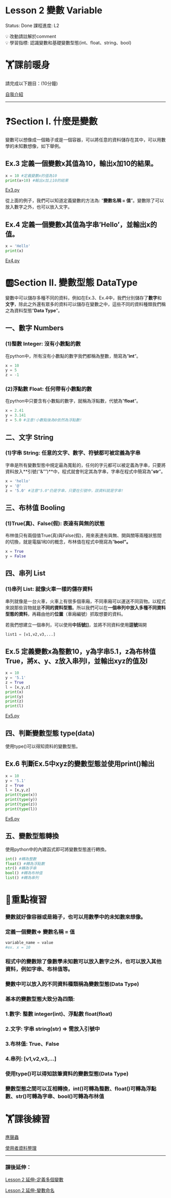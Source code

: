 # Lesson 2 變數 Variable

Status: Done
課程進度: L2

<aside>
💡 改動請註解於comment

</aside>

<aside>
💡 學習指標: 認識變數和基礎變數型態(int、float、string、bool)

</aside>

# 🏋️課前暖身

請完成以下題目：(10分鐘)

[自我介紹](https://www.notion.so/ca00afec00b643d6af430dbdde0fa834?pvs=21)

---

# ❓Section I. 什麼是變數

變數可以想像成一個箱子或是一個容器，可以將任意的資料儲存在其中，可以用數學的未知數想像，如下舉例。

## Ex.3 定義一個變數x其值為10，輸出x加10的結果。

```python
x = 10 #定義變數x的值為10
print(x+10) #輸出x加上10的結果
```

[Ex3.py](Lesson%202%20%E8%AE%8A%E6%95%B8%20Variable%2092b4c7dc531647eb9fe78bfcdcd6c374/Ex3.py)

從上面的例子，我們可以知道定義變數的方法為: “**變數名稱 = 值**”。變數除了可以放入數字之外，也可以放入文字。

## Ex.4 定義一個變數x其值為字串’Hello’，並輸出x的值。

```python
x = 'Hello'
print(x)
```

[Ex4.py](Lesson%202%20%E8%AE%8A%E6%95%B8%20Variable%2092b4c7dc531647eb9fe78bfcdcd6c374/Ex4.py)

# 🆎Section II. 變數型態 DataType

變數中可以儲存多種不同的資料，例如在Ex.3、Ex.4中，我們分別儲存了**數字**和**文字**，除此之外還有眾多的資料可以儲存在變數之中，這些不同的資料種類我們稱之為資料型態”**Data Type**”。

## 一、數字 Numbers

### (1)整數 Integer: 沒有小數點的數

在python中，所有沒有小數點的數字我們都稱為整數，簡寫為”**int**”。

```python
x = 10
y = 5
z = -1
```

### (2)浮點數 Float: 任何帶有小數點的數

在python中只要含有小數點的數字，就稱為浮點數，代號為”**float**”。

```python
x = 2.41
y = 3.141
z = 5.0 #注意!小數點後為0依然為浮點數!
```

## 二、文字 String

### (1)字串 String: 任意的文字、數字、符號都可被定義為字串

字串是所有變數型態中規定最為寬鬆的，任何的字元都可以被定義為字串，只要將資料放入**引號(’’&””)**中，程式就會判定其為字串，字串在程式中簡寫為”**str**”。

```python
x = 'hello'
y = '@'
z = '5.0' #注意"5.0"仍是字串，只要在引號中，該資料就是字串!
```

## 三、布林值 Booling

### (1)True(真)、False(假): 表達有與無的狀態

布林值只有兩個值True(真)與False(假)，用來表達有與無、開與關等兩種狀態間的切換，就是電腦1和0的概念，布林值在程式中簡寫為”**bool”。**

```python
x = True
y = False
```

## 四、串列 List

### (1)串列 List: 就像火車一樣的儲存資料

串列就像是一台火車，火車上有很多個車廂，不同車廂可以運送不同貨物。以程式來說那些貨物就是**不同的資料型態**。所以我們可以在**一個串列中放入多種不同資料型態的資料**，再藉由他的**位置**（車廂編號）抓取想要的資料。

若我們想建立一個串列，可以使用**中括號[]**，並將不同資料使用**逗號**隔開

```python
list1 = [v1,v2,v3,...]
```

## Ex.5 定義變數x為整數10，y為字串5.1，z為布林值True，將x、y、z放入串列l，並輸出xyz的值及l

```python
x = 10
y = '5.1'
z = True
l = [x,y,z]
print(x)
print(y)
print(z)
print(l)
```

[Ex5.py](Lesson%202%20%E8%AE%8A%E6%95%B8%20Variable%2092b4c7dc531647eb9fe78bfcdcd6c374/Ex5.py)

## 四、判斷變數型態 type(data)

使用type()可以得知資料的變數型態。

## Ex.6 判斷Ex.5中xyz的變數型態並使用print()輸出

```python
x = 10
y = '5.1'
z = True
l = [x,y,z]
print(type(x))
print(type(y))
print(type(z))
print(type(l))
```

[Ex6.py](Lesson%202%20%E8%AE%8A%E6%95%B8%20Variable%2092b4c7dc531647eb9fe78bfcdcd6c374/Ex6.py)

## 五、變數型態轉換

使用python中的內建函式即可將變數型態進行轉換。

```python
int() #轉為整數
float() #轉為浮點數
str() #轉為字串
bool() #轉為布林值
list() #轉為串列
```

# 💯重點複習

### 變數就好像容器或是箱子，也可以用數學中的未知數來想像。

### 定義一個變數⇒ 變數名稱 = 值

```python
variable_name = value
#ex. x = 10
```

### 程式中的變數除了像數學未知數可以放入數字之外，也可以放入其他資料，例如字串、布林值等。

### 變數中可以放入的不同資料種類稱為變數型態(Data Type)

### 基本的變數型態大致分為四類:

### 1.數字: 整數 integer(**int**)、浮點數 float(float)

### 2.文字: 字串 string(str) ⇒ 需放入引號中

### 3.布林值: True、False

### 4.串列: [v1,v2,v3,…]

### 使用type()可以得知該筆資料的變數型態(Data Type)

### 變數型態之間可以互相轉換，int()可轉為整數、float()可轉為浮點數、str()可轉為字串、bool()可轉為布林值

# 🏋️課後練習

[應聲蟲](https://www.notion.so/d2e7771b1ba747d694f07027e5f64cae?pvs=21)

[使用者資料整理](https://www.notion.so/562a4b94e09d44d4ac0f84e5dcb2513f?pvs=21)

---

### 課後延伸：

[Lesson 2 延伸-定義多個變數](https://www.notion.so/Lesson-2-3a1f78ba763d4393b11682e85bf76b63?pvs=21)

[Lesson 2 延伸-變數命名](https://www.notion.so/Lesson-2-699b5dbec7e74e31bdfe7315ee0ec284?pvs=21)